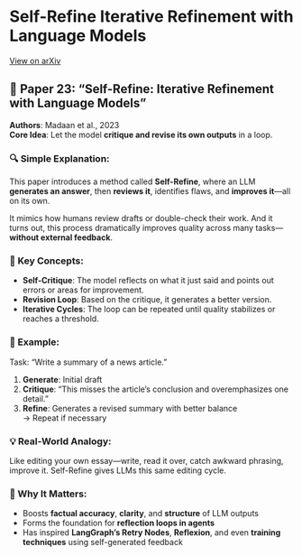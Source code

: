 # Self-Refine Iterative Refinement with Language Models
[View on arXiv](https://arxiv.org/abs/2303.17651)

## 📄 Paper 23: “Self-Refine: Iterative Refinement with Language Models”
**Authors**: Madaan et al., 2023  
**Core Idea**: Let the model **critique and revise its own outputs** in a loop.

### 🔍 Simple Explanation:
This paper introduces a method called **Self-Refine**, where an LLM **generates an answer**, then **reviews it**, identifies flaws, and **improves it**—all on its own.

It mimics how humans review drafts or double-check their work. And it turns out, this process dramatically improves quality across many tasks—**without external feedback**.

### 🧠 Key Concepts:
- **Self-Critique**: The model reflects on what it just said and points out errors or areas for improvement.
- **Revision Loop**: Based on the critique, it generates a better version.
- **Iterative Cycles**: The loop can be repeated until quality stabilizes or reaches a threshold.

### 🧪 Example:
Task: “Write a summary of a news article.”  
1. **Generate**: Initial draft  
2. **Critique**: “This misses the article’s conclusion and overemphasizes one detail.”  
3. **Refine**: Generates a revised summary with better balance  
→ Repeat if necessary

### 💡 Real-World Analogy:
Like editing your own essay—write, read it over, catch awkward phrasing, improve it. Self-Refine gives LLMs this same editing cycle.

### 🧩 Why It Matters:
- Boosts **factual accuracy**, **clarity**, and **structure** of LLM outputs  
- Forms the foundation for **reflection loops in agents**  
- Has inspired **LangGraph’s Retry Nodes**, **Reflexion**, and even **training techniques** using self-generated feedback